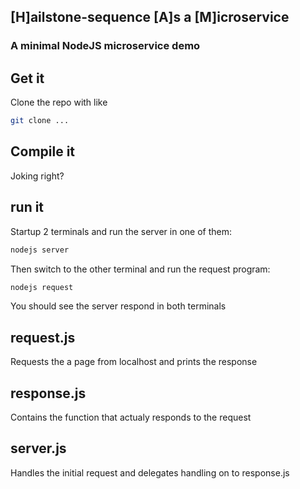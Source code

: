 
## [H]ailstone-sequence [A]s a [M]icroservice
### A minimal NodeJS microservice demo

## Get it

Clone the repo with like
```bash
git clone ...
```

## Compile it

Joking right?

## run it

Startup 2 terminals and run the server in one of them:

```bash
nodejs server
```

Then switch to the other terminal and run the request program:

```bash
nodejs request
```

You should see the server respond in both terminals

## request.js

Requests the a page from localhost and prints the response

## response.js

Contains the function that actualy responds to the request

## server.js

Handles the initial request and delegates handling on to response.js

